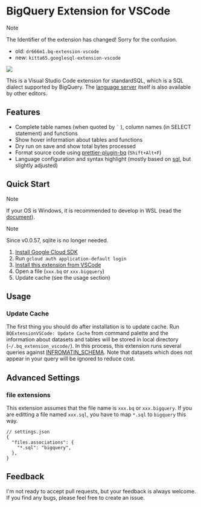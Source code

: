 # BigQuery Extension for VSCode

> [!NOTE]
> The Identifier of the extension has changed! Sorry for the confusion.
>
> - old: `dr666m1.bq-extension-vscode`
> - new: `kitta65.googlesql-extension-vscode`

<img src="https://user-images.githubusercontent.com/26474260/148650103-7217fa6f-e1d2-4393-a013-6782d80837be.gif">

This is a Visual Studio Code extension for standardSQL, which is a SQL dialect supported by BigQuery.
The [language server](https://github.com/kitta65/bq-extension-vscode/tree/main/server) itself is also available by other editors.

## Features

- Complete table names (when quoted by `` ` `` ), column names (in SELECT statement) and functions
- Show hover information about tables and functions
- Dry run on save and show total bytes processed
- Format source code using [prettier-plugin-bq](https://github.com/kitta65/prettier-plugin-bq) (`Shift+Alt+F`)
- Language configuration and syntax highlight (mostly based on [sql](https://github.com/microsoft/vscode/tree/main/extensions/sql), but slightly adjusted)

## Quick Start

> [!NOTE]
> If your OS is Windows, it is recommended to develop in WSL (read the [document](https://code.visualstudio.com/docs/remote/wsl)).

> [!NOTE]
> Since v0.0.57, sqlite is no longer needed.

1. [Install Google Cloud SDK](https://cloud.google.com/sdk/docs/install)
2. Run `gcloud auth application-default login`
3. [Install this extension from VSCode](https://marketplace.visualstudio.com/items?itemName=kitta65.googlesql-extension-vscode)
4. Open a file (`xxx.bq` or `xxx.bigquery`)
5. Update cache (see the usage section)

## Usage

### Update Cache

The first thing you should do after installation is to update cache.
Run `BQExtensionVSCode: Update Cache` from command palette
and the information about datasets and tables will be stored in local directory (`~/.bq_extension_vscode/`).
In this process, this extension runs several queries against [INFROMATIN_SCHEMA](https://cloud.google.com/bigquery/docs/information-schema-intro).
Note that datasets which does not appear in your query will be ignored to reduce cost.

## Advanced Settings

### file extensions

This extension assumes that the file name is `xxx.bq` or `xxx.bigquery`.
If you are editting a file named `xxx.sql`, you have to map `*.sql` to `bigquery` this way.

```jsonc
// settings.json
{
  "files.associations": {
    "*.sql": "bigquery",
  },
}
```

## Feedback

I'm not ready to accept pull requests, but your feedback is always welcome.
If you find any bugs, please feel free to create an issue.
